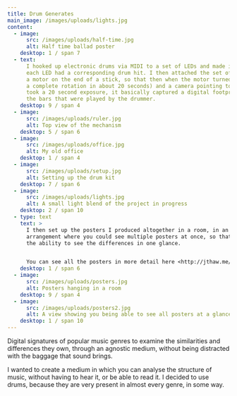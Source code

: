 ```yaml
---
title: Drum Generates
main_image: /images/uploads/lights.jpg
content:
  - image:
      src: /images/uploads/half-time.jpg
      alt: Half time ballad poster
    desktop: 1 / span 7
  - text:
      I hooked up electronic drums via MIDI to a set of LEDs and made it so that
      each LED had a corresponding drum hit. I then attached the set of LEDs to
      a motor on the end of a stick, so that then when the motor turned (it did
      a complete rotation in about 20 seconds) and a camera pointing towards it
      took a 20 second exposure, it basically captured a digital footprint of
      the bars that were played by the drummer.
    desktop: 9 / span 4
  - image:
      src: /images/uploads/ruler.jpg
      alt: Top view of the mechanism
    desktop: 5 / span 6
  - image:
      src: /images/uploads/office.jpg
      alt: My old office
    desktop: 1 / span 4
  - image:
      src: /images/uploads/setup.jpg
      alt: Setting up the drum kit
    desktop: 7 / span 6
  - image:
      src: /images/uploads/lights.jpg
      alt: A small light blend of the project in progress
    desktop: 2 / span 10
  - type: text
    text: >
      I then set up the posters I produced altogether in a room, in an
      arrangement where you could see multiple posters at once, so that you have
      the ability to see the differences in one glance.


      You can see all the posters in more detail here <http://jthaw.me/drums/>
    desktop: 1 / span 6
  - image:
      src: /images/uploads/posters.jpg
      alt: Posters hanging in a room
    desktop: 9 / span 4
  - image:
      src: /images/uploads/posters2.jpg
      alt: A view showing you being able to see all posters at a glance
    desktop: 1 / span 10
---
```


Digital signatures of popular music genres to examine the similarities and differences they own, through an agnostic medium, without being distracted with the baggage that sound brings.

I wanted to create a medium in which you can analyse the structure of music, without having to hear it, or be able to read it. I decided to use drums, because they are very present in almost every genre, in some way.
